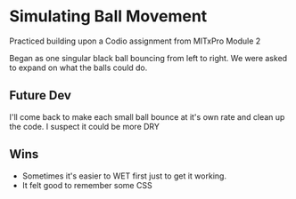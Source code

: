 # Simulating Ball Movement

Practiced building upon a Codio assignment from MITxPro Module 2

Began as one singular black ball bouncing from left to right. We were asked to expand on what the balls could do.

## Future Dev

I'll come back to make each small ball bounce at it's own rate and clean up the code. I suspect it could be more DRY

## Wins

* Sometimes it's easier to WET first just to get it working. 
* It felt good to remember some CSS
